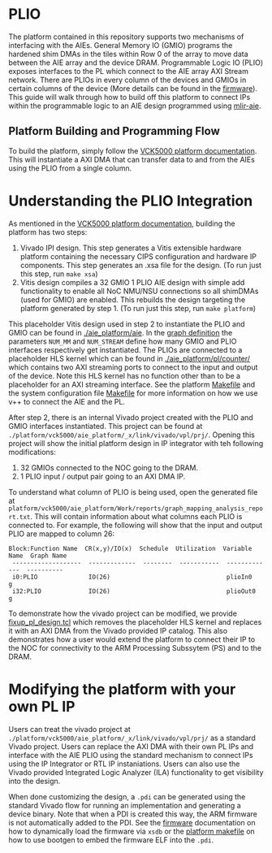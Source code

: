 # PLIO

The platform contained in this repository supports two mechanisms of interfacing with the AIEs. General Memory IO (GMIO) programs the hardened shim DMAs in the tiles within Row 0 of the array to move data between the AIE array and the device DRAM. Programmable Logic IO (PLIO) exposes interfaces to the PL which connect to the AIE array AXI Stream network. There are PLIOs in every column of the devices and GMIOs in certain columns of the device (More details can be found in the [firmware](../../firmware/)). This guide will walk through how to build off this platform to connect IPs within the programmable logic to an AIE design programmed using [mlir-aie](https://github.com/Xilinx/mlir-aie). 

## Platform Building and Programming Flow

To build the platform, simply follow the [VCK5000 platform documentation](./README.md). This will instantiate a AXI DMA that can transfer data to and from the AIEs using the PLIO from a single column. 

# Understanding the PLIO Integration

As mentioned in the [VCK5000 platform documentation](./README.md), building the platform has two steps:

1. Vivado IPI design. This step generates a Vitis extensible hardware platform containing the necessary CIPS configuration and hardware IP components. This step generates an .xsa file for the design. (To run just this step, run `make xsa`)
2. Vitis design compiles a 32 GMIO 1 PLIO AIE design with simple add functionality to enable all NoC NMU/NSU connections so all shimDMAs (used for GMIO) are enabled. This rebuilds the design targeting the platform generated by step 1. (To run just this step, run `make platform`)

This placeholder Vitis design used in step 2 to instantiate the PLIO and GMIO can be found in [./aie\_platform/aie](./aie_platform/aie). In the [graph definition](./aie_platform/aie/graph.h) the parameters `NUM_MM` and `NUM_STREAM` define how many GMIO and PLIO interfaces respectively get instantiated. The PLIOs are connected to a placeholder HLS kernel which can be found in [./aie\_platform/pl/counter/](./aie_platform/pl/counter/) which contains two AXI streaming ports to connect to the input and output of the device. Note this HLS kernel has no function other than to be a placeholder for an AXI streaming interface. See the platform [Makefile](./aie_platform/Makefile) and the system configuration file [Makefile](./aie_platform/system.cfg) for more information on how we use v++ to connect the AIE and the PL. 

After step 2, there is an internal Vivado project created with the PLIO and GMIO interfaces instantiated. This project can be found at `./platform/vck5000/aie_platform/_x/link/vivado/vpl/prj/`. Opening this project will show the initial platform design in IP integrator with teh following modifications:

1. 32 GMIOs connected to the NOC going to the DRAM.
2. 1 PLIO input / output pair going to an AXI DMA IP.

To understand what column of PLIO is being used, open the generated file at `platform/vck5000/aie_platform/Work/reports/graph_mapping_analysis_report.txt`. This will contain information about what columns each PLIO is connected to. For example, the following will show that the input and output PLIO are mapped to column 26:

```
Block:Function Name  CR(x,y)/IO(x)  Schedule  Utilization  Variable Name  Graph Name
 -------------------  -------------  --------  -----------  -------------  ----------
 i0:PLIO              IO(26)                                plioIn0        g
 i32:PLIO             IO(26)                                plioOut0       g
```

To demonstrate how the vivado project can be modified, we provide [fixup\_pl\_design.tcl](./aie_platform/fixup_pl_design.tcl) which removes the placeholder HLS kernel and replaces it with an AXI DMA from the Vivado provided IP catalog. This also demonstrates how a user would extend the platform to connect their IP to the NOC for connectivity to the ARM Processing Subssytem (PS) and to the DRAM. 

# Modifying the platform with your own PL IP

Users can treat the vivado project at `./platform/vck5000/aie_platform/_x/link/vivado/vpl/prj/` as a standard Vivado project. Users can replace the AXI DMA with their own PL IPs and interface with the AIE PLIO using the standard mechanism to connect IPs using the IP Integrator or RTL IP instaniations. Users can also use the Vivado provided Integrated Logic Analyzer (ILA) functionality to get visibility into the design.

When done customizing the design, a `.pdi` can be generated using the standard Vivado flow for running an implementation and generating a device binary. Note that when a PDI is created this way, the ARM firmware is not automatically added to the PDI. See the [firmware](../../firmware/) documentation on how to dynamically load the firmware via `xsdb` or the [platform makefile](./aie_platform/Makefile) on how to use bootgen to embed the firmware ELF into the `.pdi`.
